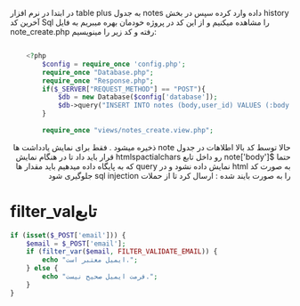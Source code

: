 در ابتدا در نرم افزار table plus  به جدول notes داده وارد کرده سپس در بخش history آخرین کد Sql را مشاهده میکنیم و از این کد در پروژه خودمان بهره میبریم به فایل note_create.php  رفته و کد زیر را مینویسیم:
<div dir="ltr">

```php

    <?php
        $config = require_once 'config.php';
        require_once "Database.php";
        require_once "Response.php";
        if($_SERVER["REQUEST_METHOD"] == "POST"){
            $db = new Database($config['database']);
            $db->query("INSERT INTO notes (body,user_id) VALUES (:body ,:user_id)" , ['body' => $_POST['body'], 'user_id' => 3 ]);
        }
    
        require_once "views/notes_create.view.php";

```
<div dir="rtl">
حالا توسط کد بالا اطلاهات در جدول note ذخیره میشود . فقط برای نمایش یادداشت ها حتما $note['body'] رو داخل تابع htmlspactialchars قرار باید داد تا در هنگام نمایش به صورت کد html  نمایش داده نشود و در query که به پایگاه داده میدهیم باید مقدار ها را به صورت بایند شده :  ارسال کرد تا از حملات sql injection  جلوگیری شود

<div dir="ltr">

# filter_valتابع
```php
if (isset($_POST['email'])) {
    $email = $_POST['email'];
    if (filter_var($email, FILTER_VALIDATE_EMAIL)) {
        echo "ایمیل معتبر است.";
    } else {
        echo "فرمت ایمیل صحیح نیست.";
    }
}

```